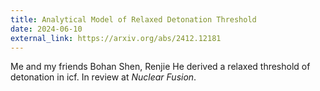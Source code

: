 ```yaml
---
title: Analytical Model of Relaxed Detonation Threshold
date: 2024-06-10
external_link: https://arxiv.org/abs/2412.12181
---
```


Me and my friends Bohan Shen, Renjie He derived a relaxed threshold of detonation in icf. In review at *Nuclear Fusion*.

<!--more-->
